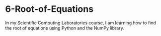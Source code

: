# 6-Root-of-Equations

In my Scientific Computing Laboratories course, I am learning how to find the root of equations using Python and the NumPy library.
